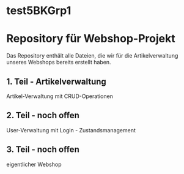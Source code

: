 # test5BKGrp1
<h1>Repository für Webshop-Projekt</h1>
<p>Das Repository enthält alle Dateien, die wir für die Artikelverwaltung unseres Webshops bereits erstellt haben.</p>
<h2>1. Teil - Artikelverwaltung</h2>
<p>Artikel-Verwaltung mit CRUD-Operationen</p>
<h2>2. Teil - noch offen</h2>
<p>User-Verwaltung mit Login - Zustandsmanagement</p>
<h2>3. Teil - noch offen</h2>
<p>eigentlicher Webshop</p>
